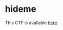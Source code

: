 # hideme

This CTF is available [here](https://play.picoctf.org/practice/challenge/350?category=4&page=1&solved=1).
